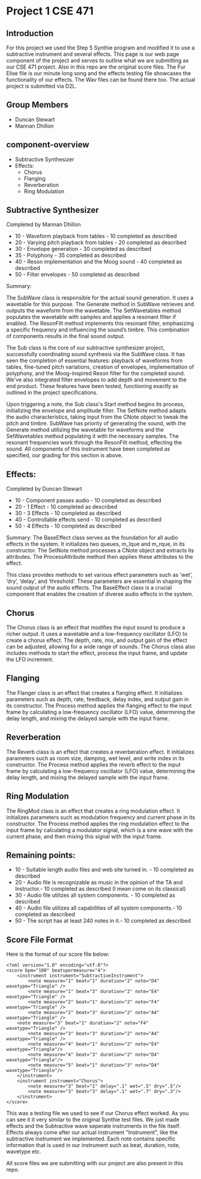 # Project 1 CSE 471

## Introduction
For this project we used the Step 5 Synthie program and modified it to use a subtractive instrument and several effects. This page is our web page component of the project and serves to outline what we are submitting as our CSE 471 project. Also in this repo are the original score files. The Fur Elise file is our minute long song and the effects testing file showcases the functionality of our effects. The Wav files can be found there too. The actual project is submitted via D2L.
## Group Members
- Duncan Stewart
- Mannan Dhillon
## component-overview
- Subtractive Synthesizer
- Effects:
  - Chorus
  - Flanging
  - Reverberation
  - Ring Modulation
 

## Subtractive Synthesizer
Completed by Mannan Dhillon
- 10 - Waveform playback from tables - 10 completed as described
- 20 - Varying pitch playback from tables - 20 completed as described
- 30 - Envelope generation - 30 completed as described
- 35 - Polyphony - 35 completed as described
- 40 - Reson implementation and the Moog sound - 40 completed as described
- 50 - Filter envelopes - 50 completed as described


Summary: 

The SubWave class is responsible for the actual sound generation. It uses a wavetable for this purpose. The Generate method in SubWave retrieves and outputs the waveform from the wavetable. The SetWavetables method populates the wavetable with samples and applies a resonant filter if enabled. The ResonFilt method implements this resonant filter, emphasizing a specific frequency and influencing the sound’s timbre. This combination of components results in the final sound output.

The Sub class is the core of our subtractive synthesizer project, successfully coordinating sound synthesis via the SubWave class. It has seen the completion of essential features: playback of waveforms from tables, fine-tuned pitch variations, creation of envelopes, implementation of polyphony, and the Moog-inspired Reson filter for the completed sound. We've also integrated filter envelopes to add depth and movement to the end product. These features have been tested, functioning exactly as outlined in the project specifications.

Upon triggering a note, the Sub class's Start method begins its process, initializing the envelope and amplitude filter. The SetNote method adapts the audio characteristics, taking input from the CNote object to tweak the pitch and timbre. SubWave has priority of generating the sound, with the Generate method utilizing the wavetable for waveforms and the SetWavetables method populating it with the necessary samples. The resonant frequencies work through the ResonFilt method, effecting the sound. 
All components of this instrument have been completed as specified, our grading for this section is above.

## Effects:
Completed by Duncan Stewart

- 10 - Component passes audio - 10 completed as described
- 20 - 1 Effect - 10 completed as described
- 30 - 3 Effects - 10 completed as described
- 40 - Controllable effects send - 10 completed as described
- 50 - 4 Effects - 10 completed as described

Summary: 
The BaseEffect class serves as the foundation for all audio effects in the system. It initializes two queues, m_lque and m_rque, in its constructor. The SetNote method processes a CNote object and extracts its attributes. The ProcessAttribute method then applies these attributes to the effect.

This class provides methods to set various effect parameters such as ‘wet’, ‘dry’, ‘delay’, and ‘threshold’. These parameters are essential in shaping the sound output of the audio effects. The BaseEffect class is a crucial component that enables the creation of diverse audio effects in the system.

## Chorus
The Chorus class is an effect that modifies the input sound to produce a richer output. It uses a wavetable and a low-frequency oscillator (LFO) to create a chorus effect. The depth, rate, mix, and output gain of the effect can be adjusted, allowing for a wide range of sounds. The Chorus class also includes methods to start the effect, process the input frame, and update the LFO increment. 
## Flanging
The Flanger class is an effect that creates a flanging effect. It initializes parameters such as depth, rate, feedback, delay index, and output gain in its constructor. The Process method applies the flanging effect to the input frame by calculating a low-frequency oscillator (LFO) value, determining the delay length, and mixing the delayed sample with the input frame.
## Reverberation
The Reverb class is an effect that creates a reverberation effect. It initializes parameters such as room size, damping, wet level, and write index in its constructor. The Process method applies the reverb effect to the input frame by calculating a low-frequency oscillator (LFO) value, determining the delay length, and mixing the delayed sample with the input frame.
## Ring Modulation
The RingMod class is an effect that creates a ring modulation effect. It initializes parameters such as modulation frequency and current phase in its constructor. The Process method applies the ring modulation effect to the input frame by calculating a modulator signal, which is a sine wave with the current phase, and then mixing this signal with the input frame.
## Remaining points:
- 10 - Suitable length audio files and web site turned in. -  10 completed as described
- 20 - Audio file is recognizable as music in the opinion of the TA and Instructor.- 10 completed as described (I mean come on its classical) 
- 30 - Audio file utilizes all system components. - 10 completed as described
- 40 - Audio file utilizes all capabilities of all system components.- 10 completed as described
- 50 - The script has at least 240 notes in it.- 10 completed as described

## Score File Format


Here is the format of our score file below: 
```score
<?xml version="1.0" encoding="utf-8"?>
<score bpm="100" beatspermeasure="4">
    <instrument instrument="SubtractiveInstrument">
        <note measure="1" beat="1" duration="2" note="D4" wavetype="Triangle" />
        <note measure="1" beat="3" duration="2" note="E4" wavetype="Triangle" />
        <note measure="2" beat="1" duration="2" note="F4" wavetype="Triangle" />
        <note measure="2" beat="3" duration="2" note="A4" wavetype="Triangle" />
	<note measure="3" beat="1" duration="2" note="F4" wavetype="Triangle" />
        <note measure="3" beat="3" duration="2" note="A4" wavetype="Triangle" />
        <note measure="4" beat="1" duration="2" note="E4" wavetype="Triangle"/>
        <note measure="4" beat="3" duration="2" note="D4" wavetype="Triangle"/>
        <note measure="5" beat="1" duration="3" note="D4" wavetype="Triangle"/>
    </instrument>
	<instrument instrument="Chorus">
        <note measure="3" beat="1" delay=".1" wet=".5" dry=".5"/>
        <note measure="3" beat="3" delay=".1" wet=".7" dry=".3"/>
    </instrument>
</score>
```
This was a testing file we used to see if our Chorus effect worked. As you can see it it very similar to the original Synthie test files. We just made effects and the Subtractive wave seperate instruments in the file itself. Effects always come after our actual instrument "Instrument", like the subtractive instrument we implemented. Each note contains specific information that is used in our instrument such as beat, duration, note, wavetype etc.

All score files we are submitting with our project are also present in this repo.
